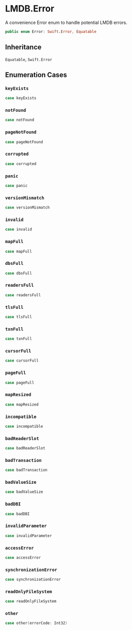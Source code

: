 # LMDB.Error

A convenience Error enum to handle potential LMDB errors.

``` swift
public enum Error: Swift.Error, Equatable 
```

> 

## Inheritance

`Equatable`, `Swift.Error`

## Enumeration Cases

### `keyExists`

``` swift
case keyExists
```

### `notFound`

``` swift
case notFound
```

### `pageNotFound`

``` swift
case pageNotFound
```

### `corrupted`

``` swift
case corrupted
```

### `panic`

``` swift
case panic
```

### `versionMismatch`

``` swift
case versionMismatch
```

### `invalid`

``` swift
case invalid
```

### `mapFull`

``` swift
case mapFull
```

### `dbsFull`

``` swift
case dbsFull
```

### `readersFull`

``` swift
case readersFull
```

### `tlsFull`

``` swift
case tlsFull
```

### `txnFull`

``` swift
case txnFull
```

### `cursorFull`

``` swift
case cursorFull
```

### `pageFull`

``` swift
case pageFull
```

### `mapResized`

``` swift
case mapResized
```

### `incompatible`

``` swift
case incompatible
```

### `badReaderSlot`

``` swift
case badReaderSlot
```

### `badTransaction`

``` swift
case badTransaction
```

### `badValueSize`

``` swift
case badValueSize
```

### `badDBI`

``` swift
case badDBI
```

### `invalidParameter`

``` swift
case invalidParameter
```

### `accessError`

``` swift
case accessError
```

### `synchronizationError`

``` swift
case synchronizationError
```

### `readOnlyFileSystem`

``` swift
case readOnlyFileSystem
```

### `other`

``` swift
case other(errorCode: Int32)
```
